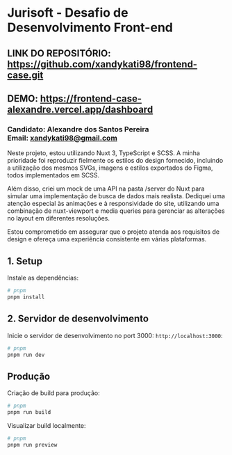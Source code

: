 # Jurisoft - Desafio de Desenvolvimento Front-end

## LINK DO REPOSITÓRIO: https://github.com/xandykati98/frontend-case.git

## DEMO: https://frontend-case-alexandre.vercel.app/dashboard

### Candidato: Alexandre dos Santos Pereira <br> Email: xandykati98@gmail.com


Neste projeto, estou utilizando Nuxt 3, TypeScript e SCSS. A minha prioridade foi reproduzir fielmente os estilos do design fornecido, incluindo a utilização dos mesmos SVGs, imagens e estilos exportados do Figma, todos implementados em SCSS.

Além disso, criei um mock de uma API na pasta /server do Nuxt para simular uma implementação de busca de dados mais realista. Dediquei uma atenção especial às animações e à responsividade do site, utilizando uma combinação de nuxt-viewport e media queries para gerenciar as alterações no layout em diferentes resoluções.

Estou comprometido em assegurar que o projeto atenda aos requisitos de design e ofereça uma experiência consistente em várias plataformas.

## 1. Setup

Instale as dependências:

```bash
# pnpm
pnpm install
```

## 2. Servidor de desenvolvimento

Inicie o servidor de desenvolvimento no port 3000: `http://localhost:3000`:

```bash
# pnpm
pnpm run dev
```

## Produção

Criação de build para produção:

```bash
# pnpm
pnpm run build
```

Visualizar build localmente:

```bash
# pnpm
pnpm run preview
```
